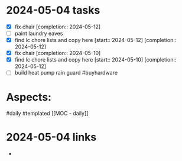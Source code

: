 
# 2024-05-04 tasks

- [x] fix chair  [completion:: 2024-05-12]
- [ ] paint laundry eaves
- [x] find lc chore lists and copy here  [start:: 2024-05-12]  [completion:: 2024-05-12]
- [x] fix chair  [completion:: 2024-05-10]
- [x] find lc chore lists and copy here  [start:: 2024-05-10]  [completion:: 2024-05-12]
- [ ] build heat pump rain guard #buyhardware

# Aspects:
#daily #templated
[[MOC - daily]]

# 2024-05-04 links
- 


